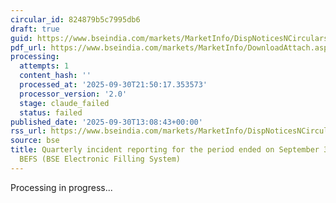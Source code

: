 ```yaml
---
circular_id: 824879b5c7995db6
draft: true
guid: https://www.bseindia.com/markets/MarketInfo/DispNoticesNCirculars.aspx?Noticeid={8E5F3A86-1D4B-47EC-AAF6-A78C1F1CDE0C}&noticeno=20250930-56&dt=09/30/2025&icount=56&totcount=114&flag=0
pdf_url: https://www.bseindia.com/markets/MarketInfo/DownloadAttach.aspx?id=20250930-56&attachedId=abb7f2ea-0ccb-4dcf-b9c4-24cbadb08a04
processing:
  attempts: 1
  content_hash: ''
  processed_at: '2025-09-30T21:50:17.353573'
  processor_version: '2.0'
  stage: claude_failed
  status: failed
published_date: '2025-09-30T13:08:43+00:00'
rss_url: https://www.bseindia.com/markets/MarketInfo/DispNoticesNCirculars.aspx?Noticeid={8E5F3A86-1D4B-47EC-AAF6-A78C1F1CDE0C}&noticeno=20250930-56&dt=09/30/2025&icount=56&totcount=114&flag=0
source: bse
title: Quarterly incident reporting for the period ended on September 30, 2025, through
  BEFS (BSE Electronic Filling System)
---
```


Processing in progress...